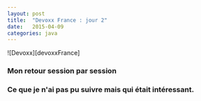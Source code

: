 ```yaml
---
layout: post
title:  "Devoxx France : jour 2"
date:   2015-04-09
categories: java
---
```


![Devoxx][devoxxFrance]

### Mon retour session par session

### Ce que je n'ai pas pu suivre mais qui était intéressant.
